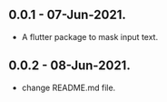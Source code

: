 ## 0.0.1  -  07-Jun-2021.

* A flutter package to mask input text.

## 0.0.2  -  08-Jun-2021.

* change README.md file.
